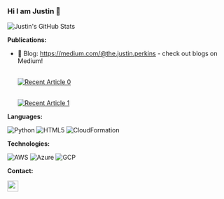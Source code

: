 ### Hi I am Justin 👋
![Justin's GitHub Stats](https://github-readme-stats.vercel.app/api?username=JustinDPerkins&show_icons=true&theme=merko&count_private=true)


**Publications:**
- 📝 Blog: https://medium.com/@the.justin.perkins - check out blogs on Medium! 
  
  <br> <a target="_blank" href="https://github-readme-medium-recent-article.vercel.app/medium/@the.justin.perkins/0"><img src="https://github-readme-medium-recent-article.vercel.app/medium/@the.justin.perkins/0" alt="Recent Article 0"></a>

  <br> <a target="_blank" href="https://github-readme-medium-recent-article.vercel.app/medium/@the.justin.perkins/1"><img src="https://github-readme-medium-recent-article.vercel.app/medium/@the.justin.perkins/1" alt="Recent Article 1"></a>

**Languages:**

![Python](https://img.shields.io/badge/-Python-000000?style=flat&logo=python)
![HTML5](https://img.shields.io/badge/-HTML5-000000?style=flat&logo=HTML5)
![CloudFormation](https://img.shields.io/badge/-CloudFormation-000000?style=flat&logo=amazon-aws)

**Technologies:**

![AWS](https://img.shields.io/badge/-Amazon%20AWS-000000?style=flat&logo=amazon-aws)
![Azure](https://img.shields.io/badge/-Microsoft%20Azure-000000?style=flat&logo=microsoft-azure)
![GCP](https://img.shields.io/badge/-Google%20Cloud%20Platform-000000?style=flat&logo=google)

**Contact:**

<p>
<a href="https://www.linkedin.com/in/justin-perkins-247305187/"><img src="https://img.shields.io/badge/linkedin-%231DA1F2.svg?&style=for-the-badge&logo=linkedin&logoColor=white" height=25></a> 
</p>
<!--
**JustinDPerkins/JustinDPerkins** is a ✨ _special_ ✨ repository because its `README.md` (this file) appears on your GitHub profile.

Here are some ideas to get you started:

- 🔭 I’m currently working on ...
- 🌱 I’m currently learning ...
- 👯 I’m looking to collaborate on ...
- 🤔 I’m looking for help with ...
- 💬 Ask me about ...
- 📫 How to reach me: ...
- 😄 Pronouns: ...
- ⚡ Fun fact: ...
-->
